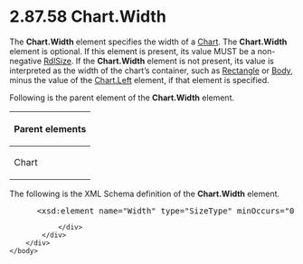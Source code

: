 <html dir="LTR" xmlns:mshelp="http://msdn.microsoft.com/mshelp" xmlns:ddue="http://ddue.schemas.microsoft.com/authoring/2003/5" xmlns:xlink="http://www.w3.org/1999/xlink" xmlns:tool="http://www.microsoft.com/tooltip">
    <head>
        <meta http-equiv="Content-Type" content="text/html; CHARSET=utf-8"></meta>
        <meta name="save" content="history"></meta>
        <title>2.87.58 Chart.Width</title>
        <xml>
            <mshelp:toctitle title="2.87.58 Chart.Width"></mshelp:toctitle>
            <mshelp:rltitle title="[MS-RDL]: Chart.Width"></mshelp:rltitle>
            <mshelp:keyword index="A" term="419945f3-dedf-402c-8cc4-9871335fec45"></mshelp:keyword>
            <mshelp:attr name="DCSext.ContentType" value="open specification"></mshelp:attr>
            <mshelp:attr name="AssetID" value="419945f3-dedf-402c-8cc4-9871335fec45"></mshelp:attr>
            <mshelp:attr name="TopicType" value="kbRef"></mshelp:attr>
            <mshelp:attr name="DCSext.Title" value="[MS-RDL]: Chart.Width" />
        </xml>
    </head>
    <body>
        <div id="header">
            <h1 class="heading">2.87.58 Chart.Width</h1>
        </div>
        <div id="mainSection">
            <div id="mainBody">
                <div id="allHistory" class="saveHistory"></div>
                <div id="sectionSection0" class="section" name="collapseableSection">
                    

<p>The <b>Chart.Width</b> element specifies the width of a <a href="b0ab5524-7eb2-47a7-a4d3-230f5c8c5526.md">Chart</a>. The <b>Chart.Width</b>
element is optional. If this element is present, its value MUST be a
non-negative <a href="b40c092e-4fe5-4f7b-a0bf-c98df1361c90.md">RdlSize</a>.
If the <b>Chart.Width</b> element is not present, its value is interpreted as
the width of the chart’s container, such as <a href="e36a41ea-aeaf-45cc-969e-8ab1e380882c.md">Rectangle</a> or <a href="6bf4e125-fdfd-4d04-88aa-c4395ba8a252.md">Body</a>, minus the value of
the <a href="4d65e392-9895-4522-93b2-7b95eccb9bfa.md">Chart.Left</a> element,
if that element is specified. </p>

<p>Following is the parent element of the <b>Chart.Width</b>
element.</p>

<table>
 <thead>
  <tr>
   <th>
   <p>Parent elements</p>
   </th>
  </tr>
 </thead>
 <tr>
  <td>
  <p>Chart</p>
  </td>
 </tr>
</table>

<p>The following is the XML Schema definition of the <b>Chart.Width</b>
element.</p>

<dl>
<dd>
<div><pre> &lt;xsd:element name=&quot;Width&quot; type=&quot;SizeType&quot; minOccurs=&quot;0&quot; /&gt;
</pre></div>
</dd></dl>


                </div>
            </div>
        </div>
    </body>
</html>